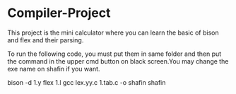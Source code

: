 # Compiler-Project
This project is the mini calculator where you can learn the basic of bison and flex and their parsing.



To run the following code, you must put them in same folder and then put the command in the upper cmd button on black screen.You may change the exe name on shafin if you want.


bison -d 1.y
flex 1.l
gcc lex.yy.c 1.tab.c -o shafin
shafin
